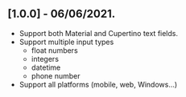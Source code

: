 ##  [1.0.0] - 06/06/2021.

  

* Support both Material and Cupertino text fields.
* Support multiple input types 
	* float numbers
	* integers
	* datetime
	* phone number
* Support all platforms (mobile, web, Windows...)